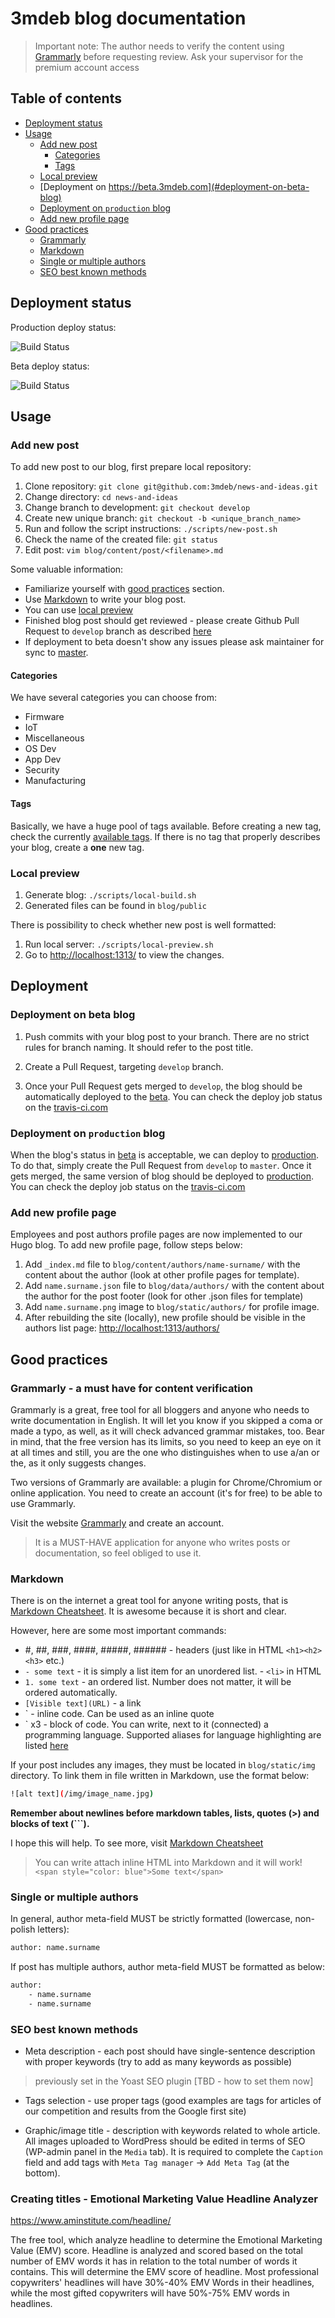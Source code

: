 # 3mdeb blog documentation

> Important note: The author needs to verify the content using
> [Grammarly](#grammarly---a-must-have-for-content-verification) before
> requesting review. Ask your supervisor for the premium account access

## Table of contents

<!-- toc -->

- [Deployment status](#deployment-status)
- [Usage](#usage)
  - [Add new post](#add-new-post)
    - [Categories](#categories)
    - [Tags](#tags)
  - [Local preview](#local-preview)
  - [Deployment on https://beta.3mdeb.com](#deployment-on-beta-blog)
  - [Deployment on `production` blog](#deployment-on-production-blog)
  - [Add new profile page](#add-new-profile-page)
- [Good practices](#good-practices)
  - [Grammarly](#grammarly---a-must-have-for-content-verification)
  - [Markdown](#markdown)
  - [Single or multiple authors](#single-or-multiple-authors)
  - [SEO best known methods](#seo-best-known-methods)

<!-- tocstop -->

## Deployment status

Production deploy status:

![Build Status](https://github.com/3mdeb/news-and-ideas/workflows/Build%20news-and-ideas/badge.svg?branch=master)

Beta deploy status:

![Build Status](https://github.com/3mdeb/news-and-ideas/workflows/Build%20news-and-ideas/badge.svg?branch=develop)

## Usage

### Add new post

To add new post to our blog, first prepare local repository:

1. Clone repository: `git clone git@github.com:3mdeb/news-and-ideas.git`
1. Change directory: `cd news-and-ideas`
1. Change branch to development: `git checkout develop`
1. Create new unique branch: `git checkout -b <unique_branch_name>`
1. Run and follow the script instructions: `./scripts/new-post.sh`
1. Check the name of the created file: `git status`
1. Edit post: `vim blog/content/post/<filename>.md`

Some valuable information:

- Familiarize yourself with [good practices](#good-practices) section.
- Use [Markdown](#markdown) to write your blog post.
- You can use [local preview](#local-preview)
- Finished blog post should get reviewed - please create Github Pull Request to
  `develop` branch as described [here](#deployment)
- If deployment to beta doesn't show any issues please ask maintainer for sync
  to [master](#deployment).

#### Categories

We have several categories you can choose from:

- Firmware
- IoT
- Miscellaneous
- OS Dev
- App Dev
- Security
- Manufacturing

#### Tags

Basically, we have a huge pool of tags available. Before creating a new tag,
check the currently [available tags](https://blog.3mdeb.com/tags/). If there is
no tag that properly describes your blog, create a **one** new tag.

### Local preview

1. Generate blog: `./scripts/local-build.sh`
1. Generated files can be found in `blog/public`

There is possibility to check whether new post is well formatted:

1. Run local server: `./scripts/local-preview.sh`
1. Go to [http://localhost:1313/](http://localhost:1313/) to view the changes.

## Deployment

### Deployment on beta blog

1. Push commits with your blog post to your branch. There are no strict rules
   for branch naming. It should refer to the post title.

1. Create a Pull Request, targeting `develop` branch.

1. Once your Pull Request gets merged to `develop`, the blog should be
   automatically deployed to the [beta](https://beta.blog.3mdeb.com). You can
   check the deploy job status on the
   [travis-ci.com](https://travis-ci.com/3mdeb/news-and-ideas)

### Deployment on `production` blog

When the blog's status in [beta](https://beta.blog.3mdeb.com) is acceptable, we
can deploy to [production](https://blog.3dmeb.com). To do that, simply create
the Pull Request from `develop` to `master`. Once it gets merged, the same
version of blog should be deployed to [production](https://blog.3mdeb.com). You
can check the deploy job status on the
[travis-ci.com](https://travis-ci.com/3mdeb/news-and-ideas)

### Add new profile page

Employees and post authors profile pages are now implemented to our Hugo blog.
To add new profile page, follow steps below:

1. Add `_index.md` file to `blog/content/authors/name-surname/` with the content
   about the author (look at other profile pages for template).
1. Add `name.surname.json` file to `blog/data/authors/` with the content about
   the author for the post footer (look for other .json files for template)
1. Add `name.surname.png` image to `blog/static/authors/` for profile image.
1. After rebuilding the site (locally), new profile should be visible in the
   authors list page: <http://localhost:1313/authors/>

## Good practices

### Grammarly - a must have for content verification

Grammarly is a great, free tool for all bloggers and anyone who needs to write
documentation in English. It will let you know if you skipped a coma or made a
typo, as well, as it will check advanced grammar mistakes, too. Bear in mind,
that the free version has its limits, so you need to keep an eye on it at all
times and still, you are the one who distinguishes when to use a/an or the, as
it only suggests changes.

Two versions of Grammarly are available: a plugin for Chrome/Chromium or online
application. You need to create an account (it's for free) to be able to use
Grammarly.

Visit the website [Grammarly](https://app.grammarly.com/) and create an account.

> It is a MUST-HAVE application for anyone who writes posts or documentation, so
> feel obliged to use it.

### Markdown

There is on the internet a great tool for anyone writing posts, that is
[Markdown Cheatsheet](https://github.com/adam-p/markdown-here/wiki/Markdown-Cheatsheet).
It is awesome because it is short and clear.

However, here are some most important commands:

- #, ##, ###, ####, #####, ###### - headers (just like in HTML `<h1><h2><h3>`
  etc.)
- `- some text` - it is simply a list item for an unordered list. - `<li>` in
  HTML
- `1. some text` - an ordered list. Number does not matter, it will be ordered
  automatically.
- `[Visible text](URL)` - a link
- \` - inline code. Can be used as an inline quote
- \` x3 - block of code. You can write, next to it (connected) a programming
  language. Supported aliases for language highlighting are listed
  [here](https://gohugo.io/content-management/syntax-highlighting/#list-of-chroma-highlighting-languages)

If your post includes any images, they must be located in `blog/static/img`
directory. To link them in file written in Markdown, use the format below:

```bash
![alt text](/img/image_name.jpg)
```

**Remember about newlines before markdown tables, lists, quotes (>) and blocks
of text (\`\`\`).**

I hope this will help. To see more, visit
[Markdown Cheatsheet](https://github.com/adam-p/markdown-here/wiki/Markdown-Cheatsheet)

> You can write attach inline HTML into Markdown and it will work!
> `<span style="color: blue">Some text</span>`

### Single or multiple authors

In general, author meta-field MUST be strictly formatted (lowercase, non-polish
letters):

```bash
author: name.surname
```

If post has multiple authors, author meta-field MUST be formatted as below:

```bash
author:
    - name.surname
    - name.surname
```

### SEO best known methods

- Meta description - each post should have single-sentence description with
  proper keywords (try to add as many keywords as possible)

> previously set in the Yoast SEO plugin \[TBD - how to set them now\]

- Tags selection - use proper tags (good examples are tags for articles of our
  competition and results from the Google first site)

- Graphic/image title - description with keywords related to whole article. All
  images uploaded to WordPress should be edited in terms of SEO (WP-admin panel
  in the `Media` tab). It is required to complete the `Caption` field and add
  tags with `Meta Tag manager` -> `Add Meta Tag` (at the bottom).

### Creating titles - Emotional Marketing Value Headline Analyzer

<https://www.aminstitute.com/headline/>

The free tool, which analyze headline to determine the Emotional Marketing Value
(EMV) score. Headline is analyzed and scored based on the total number of EMV
words it has in relation to the total number of words it contains. This will
determine the EMV score of headline. Most professional copywriters' headlines
will have 30%-40% EMV Words in their headlines, while the most gifted
copywriters will have 50%-75% EMV words in headlines.
